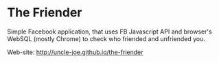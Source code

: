 The Friender
============

Simple Facebook application, that uses FB Javascript API and browser's WebSQL (mostly Chrome) to check who friended and unfriended you.

Web-site: http://uncle-joe.github.io/the-friender
